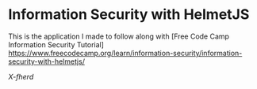 # Information Security with HelmetJS

This is the application I made to follow along with [Free Code Camp Information Security Tutorial] https://www.freecodecamp.org/learn/information-security/information-security-with-helmetjs/

*X-fherd*